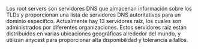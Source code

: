 Los root servers son servidores DNS que almacenan información sobre los TLDs y proporcionan una lista de servidores DNS autoritativos para un dominio específico. 
Actualmente hay 13 servidores raíz, los cuales son administrados por diferentes organizaciones.
Estos servidores raíz están distribuidos en varias ubicaciones geográficas alrededor del mundo, y utilizan anycast para proporcionar alta disponibilidad y tolerancia a fallos.
